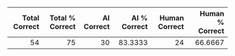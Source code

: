 |   Total Correct |   Total % Correct |   AI Correct |   AI % Correct |   Human Correct |   Human % Correct |
|----------------:|------------------:|-------------:|---------------:|----------------:|------------------:|
|              54 |                75 |           30 |        83.3333 |              24 |           66.6667 |